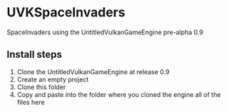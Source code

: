 # UVKSpaceInvaders
SpaceInvaders using the UntitledVulkanGameEngine pre-alpha 0.9
## Install steps
1. Clone the UntitledVulkanGameEngine at release 0.9
2. Create an empty project
3. Clone this folder
4. Copy and paste into the folder where you cloned the engine all of the files here
